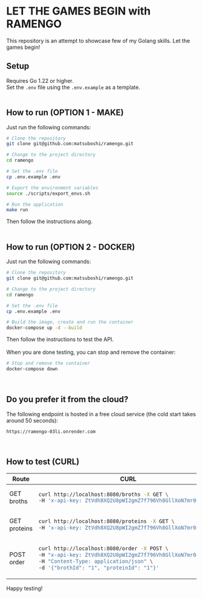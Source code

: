 # LET THE GAMES BEGIN with RAMENGO

This repository is an attempt to showcase few of my Golang skills. Let the games begin!

## Setup

Requires Go 1.22 or higher.<br>
Set the `.env` file using the `.env.example` as a template.<br><br>

## How to run (OPTION 1 - MAKE)

Just run the following commands:

```bash
# Clone the repository
git clone git@github.com:matsuboshi/ramengo.git

# Change to the project directory
cd ramengo

# Set the .env file
cp .env.example .env

# Export the environment variables
source ./scripts/export_envs.sh

# Run the application
make run
```

Then follow the instructions along. <br><br>

## How to run (OPTION 2 - DOCKER)

Just run the following commands:

```bash
# Clone the repository
git clone git@github.com:matsuboshi/ramengo.git

# Change to the project directory
cd ramengo

# Set the .env file
cp .env.example .env

# Build the image, create and run the container
docker-compose up -d --build
```

Then follow the instructions to test the API. <br><br>
When you are done testing, you can stop and remove the container:

```bash
# Stop and remove the container
docker-compose down
```

<br>

## Do you prefer it from the cloud?

The following endpoint is hosted in a free cloud service (the cold start takes around 50 seconds):

    https://ramengo-03li.onrender.com

<br>

## How to test (CURL)

<table>
<thead><tr><th>Route</th><th>CURL</th></tr></thead>
<tbody>
<tr><td>GET broths</td><td>

```bash
curl http://localhost:8080/broths -X GET \
-H 'x-api-key: ZtVdh8XQ2U8pWI2gmZ7f796Vh8GllXoN7mr0djNf'
```

</td></tr>
<tr><td>GET proteins</td><td>

```bash
curl http://localhost:8080/proteins -X GET \
-H 'x-api-key: ZtVdh8XQ2U8pWI2gmZ7f796Vh8GllXoN7mr0djNf'
```

</td></tr>
<tr><td>POST order</td><td>

```bash
curl http://localhost:8080/order -X POST \
-H "x-api-key: ZtVdh8XQ2U8pWI2gmZ7f796Vh8GllXoN7mr0djNf" \
-H "Content-Type: application/json" \
-d '{"brothId": "1", "proteinId": "1"}'
```

</td></tr>
</tbody>
</table>

Happy testing!
